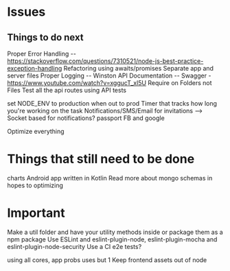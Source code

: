 # Issues

## Things to do next

Proper Error Handling -- https://stackoverflow.com/questions/7310521/node-js-best-practice-exception-handling
Refactoring using awaits/promises 
Separate app and server files
Proper Logging -- Winston 
API Documentation -- Swagger - https://www.youtube.com/watch?v=xggucT_xl5U
Require on Folders not Files
Test all the api routes using API tests

set NODE_ENV to production when out to prod
Timer that tracks how long you're working on the task 
Notifications/SMS/Email for invitations --> Socket based for notifications?
passport FB and google

Optimize everything


# Things that still need to be done

charts
Android app written in Kotlin
Read more about mongo schemas in hopes to optimizing

# Important 

Make a util folder and have your utility methods inside or package them as a npm package
Use ESLint and eslint-plugin-node, eslint-plugin-mocha and eslint-plugin-node-security
Use a CI
e2e tests? 

using all cores, app probs uses but 1
Keep frontend assets out of node








